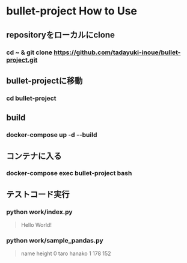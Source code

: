 # bullet-project How to Use

## repositoryをローカルにclone
### cd ~ & git clone https://github.com/tadayuki-inoue/bullet-project.git

## bullet-projectに移動
### cd bullet-project

## build
### docker-compose up -d --build

## コンテナに入る
### docker-compose exec bullet-project bash

## テストコード実行
### python work/index.py
> Hello World!

### python work/sample_pandas.py 
> name  height
> 0  taro  hanako
> 1   178     152

